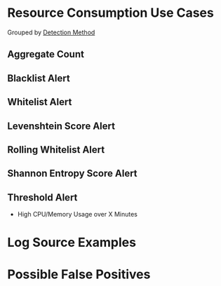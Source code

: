 # Resource Consumption Use Cases

Grouped by [Detection Method](/Detection-Methods.md)

## Aggregate Count


## Blacklist Alert


## Whitelist Alert


## Levenshtein Score Alert


## Rolling Whitelist Alert


## Shannon Entropy Score Alert


## Threshold Alert
- High CPU/Memory Usage over X Minutes


# Log Source Examples


# Possible False Positives
